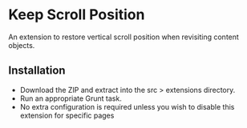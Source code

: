 # Keep Scroll Position

An extension to restore vertical scroll position when revisiting content objects.

## Installation

* Download the ZIP and extract into the src > extensions directory.
* Run an appropriate Grunt task.
* No extra configuration is required unless you wish to disable this extension for specific pages